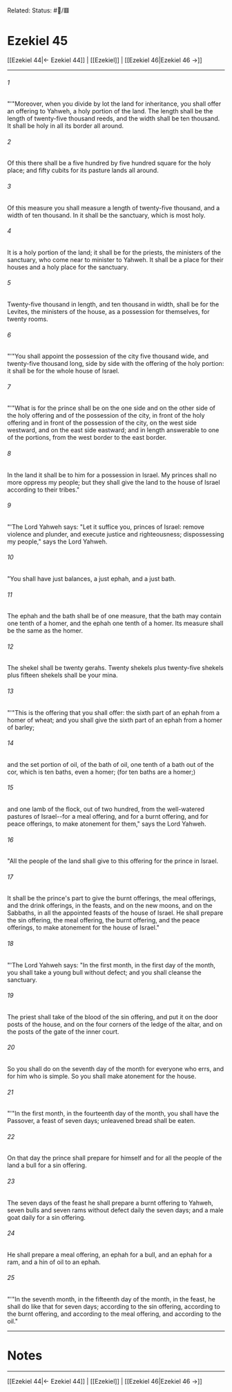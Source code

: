 Related:
Status: #📖/🟥
# Ezekiel 45

[[Ezekiel 44|← Ezekiel 44]] | [[Ezekiel]] | [[Ezekiel 46|Ezekiel 46 →]]
***



###### 1 
"'"Moreover, when you divide by lot the land for inheritance, you shall offer an offering to Yahweh, a holy portion of the land. The length shall be the length of twenty-five thousand reeds, and the width shall be ten thousand. It shall be holy in all its border all around. 

###### 2 
Of this there shall be a five hundred by five hundred square for the holy place; and fifty cubits for its pasture lands all around. 

###### 3 
Of this measure you shall measure a length of twenty-five thousand, and a width of ten thousand. In it shall be the sanctuary, which is most holy. 

###### 4 
It is a holy portion of the land; it shall be for the priests, the ministers of the sanctuary, who come near to minister to Yahweh. It shall be a place for their houses and a holy place for the sanctuary. 

###### 5 
Twenty-five thousand in length, and ten thousand in width, shall be for the Levites, the ministers of the house, as a possession for themselves, for twenty rooms. 

###### 6 
"'"You shall appoint the possession of the city five thousand wide, and twenty-five thousand long, side by side with the offering of the holy portion: it shall be for the whole house of Israel. 

###### 7 
"'"What is for the prince shall be on the one side and on the other side of the holy offering and of the possession of the city, in front of the holy offering and in front of the possession of the city, on the west side westward, and on the east side eastward; and in length answerable to one of the portions, from the west border to the east border. 

###### 8 
In the land it shall be to him for a possession in Israel. My princes shall no more oppress my people; but they shall give the land to the house of Israel according to their tribes." 

###### 9 
"'The Lord Yahweh says: "Let it suffice you, princes of Israel: remove violence and plunder, and execute justice and righteousness; dispossessing my people," says the Lord Yahweh. 

###### 10 
"You shall have just balances, a just ephah, and a just bath. 

###### 11 
The ephah and the bath shall be of one measure, that the bath may contain one tenth of a homer, and the ephah one tenth of a homer. Its measure shall be the same as the homer. 

###### 12 
The shekel shall be twenty gerahs. Twenty shekels plus twenty-five shekels plus fifteen shekels shall be your mina. 

###### 13 
"'"This is the offering that you shall offer: the sixth part of an ephah from a homer of wheat; and you shall give the sixth part of an ephah from a homer of barley; 

###### 14 
and the set portion of oil, of the bath of oil, one tenth of a bath out of the cor, which is ten baths, even a homer; (for ten baths are a homer;) 

###### 15 
and one lamb of the flock, out of two hundred, from the well-watered pastures of Israel--for a meal offering, and for a burnt offering, and for peace offerings, to make atonement for them," says the Lord Yahweh. 

###### 16 
"All the people of the land shall give to this offering for the prince in Israel. 

###### 17 
It shall be the prince's part to give the burnt offerings, the meal offerings, and the drink offerings, in the feasts, and on the new moons, and on the Sabbaths, in all the appointed feasts of the house of Israel. He shall prepare the sin offering, the meal offering, the burnt offering, and the peace offerings, to make atonement for the house of Israel." 

###### 18 
"'The Lord Yahweh says: "In the first month, in the first day of the month, you shall take a young bull without defect; and you shall cleanse the sanctuary. 

###### 19 
The priest shall take of the blood of the sin offering, and put it on the door posts of the house, and on the four corners of the ledge of the altar, and on the posts of the gate of the inner court. 

###### 20 
So you shall do on the seventh day of the month for everyone who errs, and for him who is simple. So you shall make atonement for the house. 

###### 21 
"'"In the first month, in the fourteenth day of the month, you shall have the Passover, a feast of seven days; unleavened bread shall be eaten. 

###### 22 
On that day the prince shall prepare for himself and for all the people of the land a bull for a sin offering. 

###### 23 
The seven days of the feast he shall prepare a burnt offering to Yahweh, seven bulls and seven rams without defect daily the seven days; and a male goat daily for a sin offering. 

###### 24 
He shall prepare a meal offering, an ephah for a bull, and an ephah for a ram, and a hin of oil to an ephah. 

###### 25 
"'"In the seventh month, in the fifteenth day of the month, in the feast, he shall do like that for seven days; according to the sin offering, according to the burnt offering, and according to the meal offering, and according to the oil."

---
# Notes


***
[[Ezekiel 44|← Ezekiel 44]] | [[Ezekiel]] | [[Ezekiel 46|Ezekiel 46 →]]
